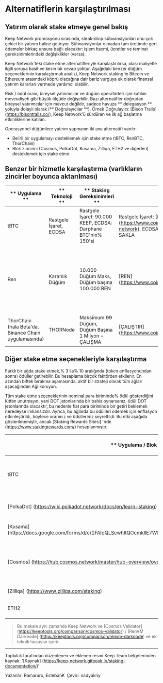 # Alternatiflerin karşılaştırılması

## Yatırım olarak stake etmeye genel bakış

Keep Network promosyonu sırasında, steak-drop sübvansiyonları onu çok çekici bir yatırım haline getiriyor. Sübvansiyonlar olmadan tam üretimde geri ödemeler birkaç unsura bağlı olacaktır: işlem hacmi, ücretler ve teminat gereksinimlerindeki değişiklikler (varsa).

Keep Network'teki stake etme alternatifleriyle karşılaştırılırsa, olası maliyetle ilgili soruya basit ve kesin bir cevap yoktur. Aşağıdaki benzer düğüm seçeneklerinin karşılaştırmalı analizi, Keep Network staking'in Bitcoin ve Ethereum arasındaki köprü olacağına dair bariz vurguya ek olarak finansal yatırım kararları vermede yardımcı olabilir.

Risk / ödül oranı, bireysel yatırımcılar ve düğüm operatörleri için katılım mevcudiyeti gibi büyük ölçüde değişebilir. Bazı alternatifler doğrudan bireysel yatırımcılar için mevcut değildir, sadece havuza ** delegasyon ** yoluyla dolaylı olarak (** Doğrulayıcılar **). Örnek Doğrulayıcı: [Bison Trails] (https://bisontrails.co/), Keep Network'ü sürdüren ve ilk ağ başlatma etkinliklerine katılan.

Operasyonel düğümlere yatırım yapmanın iki ana alternatifi vardır:
* Belirli bir uygulamayı desteklemek için stake etme (tBTC, RenBTC, ThorChain)
* Blok zincirini (Cosmos, PolkaDot, Kusama, Zilliqa, ETH2 ve diğerleri) desteklemek için stake etme


## Benzer bir hizmetle karşılaştırma (varlıkların zincirler boyunca aktarılması)

| ** Uygulama ** | ** Teknoloji ** | ** Staking Gereksinimleri ** | ** Token ** | ** Beklenen Yatırım Getirisi ** |
| --- | --- | --- | --- | --- |
| tBTC | Rastgele İşaret, ECDSA | Rastgele İşaret: 90.000 KEEP, ECDSA: Darphane BTC'nin% 150'si | Rastgele İşaret: [KEEP] (https://www.coingecko.com/en/coins/keep-network), ECDSA: Başlangıçta ETH, Daha Sonra SAKLA | Önemli yatırım getirisi hususları için yukarıya bakın. Biftek çekilişi sırasında katılım ve ağı başlatmak için çok güçlü teşvikler |
| Ren | Karanlık Düğüm | 10.000 Düğüm Maks, Düğüm başına 100.000 REN | [REN] (https://www.coingecko.com/en/coins/ren) | Ağustos 2020 döngüsünde, ödül 1.195 düğüm için ~ 146.000 $, yani düğüm başına 122 $, yılda% 3.6 (aynı ödülle, düğüm başına ~ 40.000 $). İşlem hacmi arttıkça ödül de artacaktır. [Current Cycle Rewards] (https://mainnet.renproject.io/darknodes). Ödül tahakkukuyla ilgili bazı düşünceler hesaplamaları karmaşıklaştırmaktadır: [Epochs, Registration, Deregistration] (https://docs.renproject.io/darknodes/community/darknode-epoch-cycle-changes#darknode-epoch-cycle-or-renvm-mainnet) |
| ThorChain (hala Beta'da, Binance Chain uygulamasında) | THORNode | Maksimum 99 Düğüm, Düğüm Başına 1 Milyon + ÇALIŞMA | [ÇALIŞTIR] (https://www.coingecko.com/en/coins/thorchain) | İlk yatırım çok yüksek (500.000 $ +), bireysel yatırımcılar için uygun değil, havuzlar aracılığıyla katılmak mümkün. Delege için ~% 32.97, düzeltilmiş ücret% 5.54'tür. [Güncel Ödüller] (https://www.stakingrewards.com/earn/thorchain) |




## Diğer stake etme seçenekleriyle karşılaştırma

Farklı bir ağda stake etmek,% 3 ila% 10 aralığında (token enflasyonundan sonra) ödüller getirebilir. Bu hesaplama birçok faktörden etkilenir. En azından biftek bırakma aşamasında, aktif bir strateji olarak tüm ağları aşacağından Ağı koruyun.

Tüm stake etme seçeneklerinin nominal para biriminde% ödül gösterdiğini lütfen unutmayın, yani DOT jetonlarında bir bahis oynarsanız, ödül DOT jetonlarında olacaktır, bu nedenle fiat para biriminde bir getiri beklemek neredeyse imkansızdır. Ayrıca, bu ağlarda bu ödülleri ödemek için enflasyon etkinleştirildi, böylece oranınız ve ödülleriniz seyreltildi. Bu etki aşağıda gösterilmemiştir, ancak [Staking Rewards Sitesi] 'nde (https://www.stakingrewards.com/) hesaplanmıştır.

| ** Uygulama / Blok Zinciri ** | ** Teknoloji ** | ** Staking Gereksinimleri ** | ** Token ** | ** Beklenen Yatırım Getirisi ** |
| --- | --- | --- | --- | --- |
| tBTC | Rastgele İşaret, ECDSA | Rastgele İşaret: 90.000 KEEP, ECDSA: Darphane BTC'nin% 150'si | Rastgele İşaret: [KEEP] (https://www.coingecko.com/en/coins/keep-network), ECDSA: Başlangıçta ETH, Daha Sonra SAKLA | Önemli yatırım getirisi hususları için yukarıya bakın. Biftek çekilişi sırasında katılım ve ağı başlatmak için çok güçlü teşvikler |
| [PolkaDot] (https://wiki.polkadot.network/docs/en/learn-staking) | [Doğrulayıcılar] (https://wiki.polkadot.network/docs/en/maintain-guides-how-to-validate-polkadot) (Node Runners), [Nominators] (https://wiki.polkadot.network/docs / en / protect-guides-how-to-aday-polkadot) (Pasif Staking) | Doğrulayıcılar ve Adlandırıcılar için Değişken | [DOT] (https://www.coingecko.com/en/coins/polkadot) | ~% 8,5 (Onaylayıcı) ~% 8,14 (Yetki Veren), [Mevcut Ödüller] (https://www.stakingrewards.com/earn/polkadot) |
| [Kusama] (https://docs.google.com/forms/d/e/1FAIpQLSewhltQOcmkIlE7Wftn0NTVuyEs6Wk8Qpx6ssCAo2BO4oQH0w/viewform) | Doğrulayıcılar (Düğüm Koşucuları) ve Adlandırıcılar (Pasif Staking) | 350 KSM | [KSM] (https://www.coingecko.com/en/coins/kusama) | ~% 3,82 (Onaylayıcı) ~% 3,62 (Yetki Veren), [Mevcut Ödüller] (https://www.stakingrewards.com/earn / kusama) |
| [Cosmos] (https://hub.cosmos.network/master/hub-overview/overview.html#the-atom) | [Doğrulayıcılar] (https://hub.cosmos.network/master/validators/overview.html#validators-overview) (Node Runners), [Delegators] (https://hub.cosmos.network/master/delegators/delegator -guide-cli.html # delegator-guide-cli) (Pasif Staking) | 300 Doğrulayıcıya Kadar, Bahis Bazında İlk 100 Seçildi, Yetkilendirenler için Değişken | [ATOM] (https://www.coingecko.com/en/coins/cosmos) | ~% 9,11 Doğrulayıcı,% 8,38 Delegeler, [Mevcut Ödüller] (https://www.stakingrewards.com/earn/cosmos) |
| [Zilliqa] (https://www.zilliqa.com/staking) | Şu anda sadece Borsalar aracılığıyla bahis oynayabilir | Değişken | [ZIL] (https://www.coingecko.com/en/coins/zilliqa) | ~% 10 Aday, [Mevcut Ödüller] (https://www.stakingrewards.com/earn/zilliqa) |
| ETH2 | Şu anda Testnet'te | 32 ETH | ETH | [Gelecek Ödül Tahminleri] (https://www.stakingrewards.com/earn/ethereum-2-0) |

> Bu makale aynı zamanda Keep Network ve [Cosmos Validator] (https://keeptools.org/comparison/cosmos-validator) / [RenVM Darknode] (https://keeptools.org/comparison/renvm-darknode) ve ek teknik hususlar içerir.

---
Topluluk tarafından düzenlenen ve eklenen resmi Keep Team belgelerinden kaynak. '[Kaynak] (https://keep-network.gitbook.io/staking-documentation/)'

Yazarlar: Ramaruro, EstebanK`
`Çeviri: nadyakriy`
